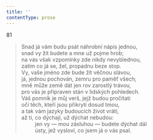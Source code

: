 ```yaml
---
title: ''
contentType: prose
---
```


81

> Snad já vám budu psát náhrobní nápis jednou,  
> snad vy žít budete a mne už pojme hrob;  
> na vás však vzpomínky zde nikdy nevyblednou,  
> zatím co já se, žel, propadnu beze stop.  
> Vy, vaše jméno zde bude žít věčnou slávou,  
> já, jednou pochován, zemru pro paměť všech;  
> mně může země dát jen rov zarostlý trávou,  
> pro vás je připraven stán v lidských pohledech.  
> Váš pomník je můj verš, jejž budou pročítati  
> oči těch, kteří jsou přikryti dosud tmou,  
> a tak vám jazyky budoucích život vrátí,  
> až ti, co dýchají, už dýchat nebudou:  
>          jen vy — mou zásluhou — budete dýchat dál  
>          ústy, jež vysloví, co jsem já o vás psal.
